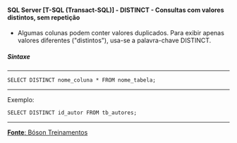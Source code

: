 #### SQL Server [T-SQL (Transact-SQL)] - DISTINCT - Consultas com valores distintos, sem repetição

* Algumas colunas podem conter valores duplicados. Para exibir apenas valores diferentes ("distintos"), usa-se a palavra-chave DISTINCT.

##### Sintaxe
---

	SELECT DISTINCT nome_coluna * FROM nome_tabela;
	
---
Exemplo:

	SELECT DISTINCT id_autor FROM tb_autores;
	
---

[**Fonte**: Bóson Treinamentos](https://youtube.com/playlist?list=PLucm8g_ezqNqI5cW3alteV5olcMCcHYRK&si=iTJ-F9uZb8Eff3QA)
